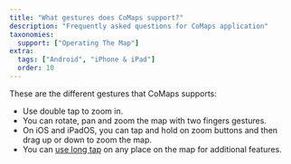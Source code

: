 ```yaml
---
title: "What gestures does CoMaps support?"
description: "Frequently asked questions for CoMaps application"
taxonomies:
  support: ["Operating The Map"]
extra:
  tags: ["Android", "iPhone & iPad"]
  order: 10
---
```


These are the different gestures that CoMaps supports:

* Use double tap to zoom in.  
* You can rotate, pan and zoom the map with two fingers gestures.  
* On iOS and iPadOS, you can tap and hold on zoom buttons and then drag up or down to zoom the map.  
* You can [use long tap](@/support/how-do-i-use-long-tap/index.md) on any place on the map for additional features.
